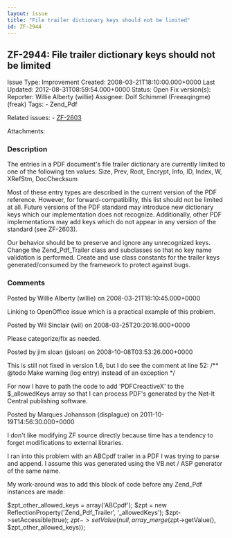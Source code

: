```yaml
---
layout: issue
title: "File trailer dictionary keys should not be limited"
id: ZF-2944
---
```


ZF-2944: File trailer dictionary keys should not be limited
-----------------------------------------------------------

 Issue Type: Improvement Created: 2008-03-21T18:10:00.000+0000 Last Updated: 2012-08-31T08:59:54.000+0000 Status: Open Fix version(s): 
 Reporter:  Willie Alberty (willie)  Assignee:  Dolf Schimmel (Freeaqingme) (freak)  Tags: - Zend\_Pdf
 
 Related issues: - [ZF-2603](/issues/browse/ZF-2603)
 
 Attachments: 
### Description

The entries in a PDF document's file trailer dictionary are currently limited to one of the following ten values: Size, Prev, Root, Encrypt, Info, ID, Index, W, XRefStm, DocChecksum

Most of these entry types are described in the current version of the PDF reference. However, for forward-compatibility, this list should not be limited at all. Future versions of the PDF standard may introduce new dictionary keys which our implementation does not recognize. Additionally, other PDF implementations may add keys which do not appear in any version of the standard (see ZF-2603).

Our behavior should be to preserve and ignore any unrecognized keys. Change the Zend\_Pdf\_Trailer class and subclasses so that no key name validation is performed. Create and use class constants for the trailer keys generated/consumed by the framework to protect against bugs.

 

 

### Comments

Posted by Willie Alberty (willie) on 2008-03-21T18:10:45.000+0000

Linking to OpenOffice issue which is a practical example of this problem.

 

 

Posted by Wil Sinclair (wil) on 2008-03-25T20:20:16.000+0000

Please categorize/fix as needed.

 

 

Posted by jim sloan (jsloan) on 2008-10-08T03:53:26.000+0000

This is still not fixed in version 1.6, but I do see the comment at line 52: /\*\* @todo Make warning (log entry) instead of an exception \*/

For now I have to path the code to add 'PDFCreactiveX' to the $\_allowedKeys array so that I can process PDF's generated by the Net-It Central publishing software.

 

 

Posted by Marques Johansson (displague) on 2011-10-19T14:56:30.000+0000

I don't like modifying ZF source directly because time has a tendency to forget modifications to external libraries.

I ran into this problem with an ABCpdf trailer in a PDF I was trying to parse and append. I assume this was generated using the VB.net / ASP generator of the same name.

My work-around was to add this block of code before any Zend\_Pdf instances are made:

$zpt\_other\_allowed\_keys = array('ABCpdf'); $zpt = new ReflectionProperty('Zend\_Pdf\_Trailer', '\_allowedKeys'); $zpt->setAccessible(true); $zpt->setValue(null, array\_merge($zpt->getValue(), $zpt\_other\_allowed\_keys));

 

 